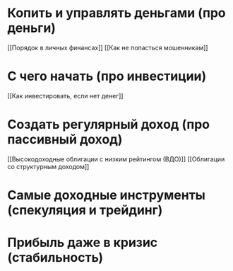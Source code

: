 # Копить и управлять деньгами (про деньги)
[[Порядок в личных финансах]]
[[Как не попасться мошенникам]]
# С чего начать (про инвестиции)
[[Как инвестировать, если нет денег]]
# Создать регулярный доход (про пассивный доход)
[[Высокодоходные облигации с низким рейтингом (ВДО)]]
[[Облигации со структурным доходом]]

# Самые доходные инструменты (спекуляция и трейдинг)

# Прибыль даже в кризис (стабильность)